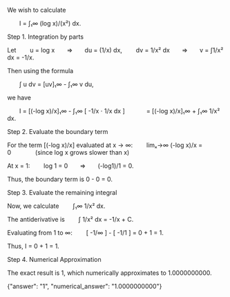 We wish to calculate

  I = ∫₁∞ (log x)/(x²) dx.

Step 1. Integration by parts

Let
  u = log x  ⇒  du = (1/x) dx,
  dv = 1/x² dx  ⇒  v = ∫1/x² dx = -1/x.

Then using the formula

  ∫ u dv = [uv]₁∞ - ∫₁∞ v du,

we have

  I = [(-log x)/x]₁∞ - ∫₁∞ [ -1/x ⋅ 1/x dx ] 
    = [(-log x)/x]₁∞ + ∫₁∞ 1/x² dx.

Step 2. Evaluate the boundary term

For the term [(-log x)/x] evaluated at x → ∞:
  limₓ→∞ (-log x)/x = 0    (since log x grows slower than x)

At x = 1:
  log 1 = 0  ⇒  (-log1)/1 = 0.

Thus, the boundary term is 0 - 0 = 0.

Step 3. Evaluate the remaining integral

Now, we calculate
  ∫₁∞ 1/x² dx.

The antiderivative is
  ∫ 1/x² dx = -1/x + C.

Evaluating from 1 to ∞:
  [ -1/∞ ] - [ -1/1 ] = 0 + 1 = 1.

Thus, I = 0 + 1 = 1.

Step 4. Numerical Approximation

The exact result is 1, which numerically approximates to 1.0000000000.

{"answer": "$1$", "numerical_answer": "1.0000000000"}